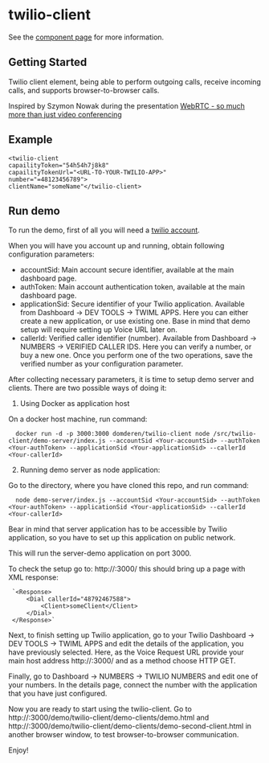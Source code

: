 twilio-client
================

See the [component page](http://domderen.github.io/twilio-client) for more information.

## Getting Started

Twilio client element, being able to perform outgoing calls, receive incoming calls,
and supports browser-to-browser calls.

Inspired by Szymon Nowak during the presentation [WebRTC - so much more than just video conferencing](http://vimeo.com/111287617)

## Example

    <twilio-client
    capailityToken="54h54h7j8k8"
    capailityTokenUrl="<URL-TO-YOUR-TWILIO-APP>"
    number="=48123456789">
    clientName="someName"</twilio-client>
    
## Run demo

 To run the demo, first of all you will need a [twilio account](https://www.twilio.com/user/account).
 
 When you will have you account up and running, obtain following configuration parameters:
 - accountSid: Main account secure identifier, available at the main dashboard page.
 - authToken: Main account authentication token, available at the main dashboard page.
 - applicationSid: Secure identifier of your Twilio application. Available from Dashboard -> DEV TOOLS -> TWIML APPS. Here you can either create a new application, or use existing one. Base in mind that demo setup will require setting up Voice URL later on.
 - callerId: Verified caller identifier (number). Available from Dashboard -> NUMBERS -> VERIFIED CALLER IDS. Here you can verify a number, or buy a new one. Once you perform one of the two operations, save the verified number as your configuration parameter.
 
 After collecting necessary parameters, it is time to setup demo server and clients. There are two possible ways of doing it:
 
 1) Using Docker as application host
 
 On a docker host machine, run command:
 
      docker run -d -p 3000:3000 domderen/twilio-client node /src/twilio-client/demo-server/index.js --accountSid <Your-accountSid> --authToken <Your-authToken> --applicationSid <Your-applicationSid> --callerId <Your-callerId>

 2) Running demo server as node application:
 
 Go to the directory, where you have cloned this repo, and run command:
 
      node demo-server/index.js --accountSid <Your-accountSid> --authToken <Your-authToken> --applicationSid <Your-applicationSid> --callerId <Your-callerId>
      
 Bear in mind that server application has to be accessible by Twilio application, so you have to set up this application on public network.

 This will run the server-demo application on port 3000.
 
 To check the setup go to: http://<your-application-host>:3000/ this should bring up a page with XML response:
 
     `<Response>
         <Dial callerId="48792467588">
             <Client>someClient</Client>
         </Dial>
     </Response>`
     
 Next, to finish setting up Twilio application, go to your Twilio Dashboard -> DEV TOOLS -> TWIML APPS and edit the details of the application, you have previously selected. Here, as the Voice Request URL provide your main host address http://<your-application-host>:3000/ and as a method choose HTTP GET.
 
 Finally, go to Dashboard -> NUMBERS -> TWILIO NUMBERS and edit one of your numbers. In the details page, connect the number with the application that you have just configured.
 
 Now you are ready to start using the twilio-client. Go to http://<your-application-host>:3000/demo/twilio-client/demo-clients/demo.html and http://<your-application-host>:3000/demo/twilio-client/demo-clients/demo-second-client.html in another browser window, to test browser-to-browser communication.
 
 Enjoy!
